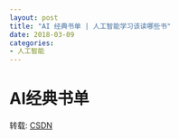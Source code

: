 ```yaml
---
layout: post
title: "AI 经典书单 | 人工智能学习该读哪些书"
date: 2018-03-09
categories: 
- 人工智能
---
```

# AI经典书单
转载: [CSDN](http://blog.csdn.net/T7SFOKzorD1JAYMSFk4/article/details/79073686)